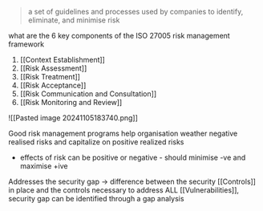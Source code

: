 > a set of guidelines and processes used by companies to identify, eliminate, and minimise risk

what are the 6 key components of the ISO 27005 risk management framework
1. [[Context Establishment]]
2. [[Risk Assessment]]
3. [[Risk Treatment]]
4. [[Risk Acceptance]]
5. [[Risk Communication and Consultation]]
6. [[Risk Monitoring and Review]]

![[Pasted image 20241105183740.png]]

Good risk management programs help organisation weather negative realised risks and capitalize on positive realized risks
- effects of risk can be positive or negative - should minimise -ve and maximise +ive

Addresses the security gap → difference between the security [[Controls]] in place and the controls necessary to address ALL [[Vulnerabilities]], security gap can be identified through a gap analysis